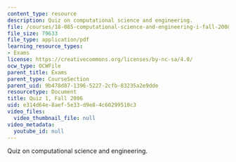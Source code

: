 ```yaml
---
content_type: resource
description: Quiz on computational science and engineering.
file: /courses/18-085-computational-science-and-engineering-i-fall-2008/e314d64e8aef5e33d9e84c60299510c3_quiz1_18085_f06.pdf
file_size: 79633
file_type: application/pdf
learning_resource_types:
- Exams
license: https://creativecommons.org/licenses/by-nc-sa/4.0/
ocw_type: OCWFile
parent_title: Exams
parent_type: CourseSection
parent_uid: 9b478d87-1396-5227-2cfb-83235a2e9dde
resourcetype: Document
title: Quiz 1, Fall 2006
uid: e314d64e-8aef-5e33-d9e8-4c60299510c3
video_files:
  video_thumbnail_file: null
video_metadata:
  youtube_id: null
---
```

Quiz on computational science and engineering.